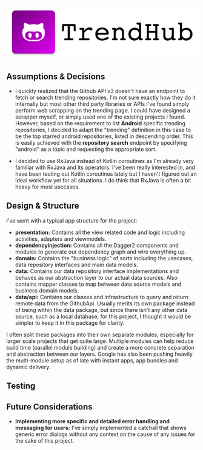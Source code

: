 ![Logo](logo.png)

## Assumptions & Decisions

+ I quickly realized that the Github API v3 doesn't have an endpoint to fetch or search trending repositories. I'm not sure exactly how they do it internally but most other third party libraries or APIs I've found simply perform web scrapping on the trending page. I could have designed a scrapper myself, or simply used one of the existing projects I found. However, based on the requirement to list **Android** specific trending repositories, I decided to adapt the "trending" definition in this case to be the top starred android repositories, listed in descending order. This is easily achieved with the **repository search** endpoint by specifying "android" as a topic and requesting the appropriate sort.

+ I decided to use RxJava instead of Kotlin coroutines as I'm already very familiar with RxJava and its operators. I've been really interested in, and have been testing out Kotlin coroutines lately but I haven't figured out an ideal workflow yet for all situations. I do think that RxJava is often a bit heavy for most usecases.

## Design & Structure

I've went with a typical app structure for the project:
+ **presentation:** Contains all the view related code and logic including activities, adapters and viewmodels.
+ **dependencyinjection:** Contains all the Dagger2 components and modules to generate our dependency graph and wire everything up.
+ **domain:** Contains the "business logic" of sorts including the usecases, data repository interfaces and main data models.
+ **data:** Contains our data repository interface implementations and behaves as our abstraction layer to our actual data sources. Also contains mapper classes to map between data source models and business domain models.
+ **data/api:** Contains our classes and infrastructure to query and return remote data from the GithubApi. Usually merits its own package instead of being within the data package, but since there isn't any other data source, such as a local database, for this project, I thought it would be simpler to keep it in this package for clarity.

I often split these packages into their own separate modules, especially for larger scale projects that get quite large. Multiple modules can help reduce build time (parallel module building) and create a more concrete separation and abstraction between our layers. Google has also been pushing heavily the multi-module setup as of late with instant apps, app bundles and dynamic delivery.

## Testing

## Future Considerations

+ **Implementing more specific and detailed error handling and messaging for users:** I've simply implemented a catchall that shows generic error dialogs without any context on the cause of any issues for the sake of this project.
